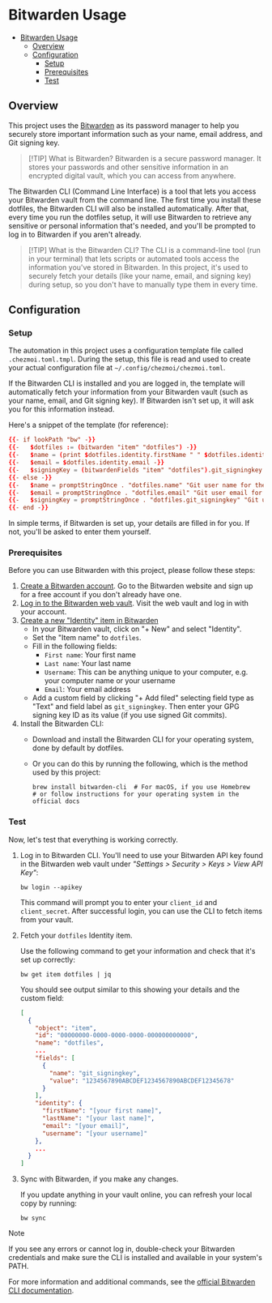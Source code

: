 # Bitwarden Usage

- [Bitwarden Usage](#bitwarden-usage)
  - [Overview](#overview)
  - [Configuration](#configuration)
    - [Setup](#setup)
    - [Prerequisites](#prerequisites)
    - [Test](#test)

## Overview

This project uses the [Bitwarden](https://bitwarden.com/) as its password manager to help you securely store important information such as your name, email address, and Git signing key.

> [!TIP] What is Bitwarden?
> Bitwarden is a secure password manager. It stores your passwords and other sensitive information in an encrypted digital vault, which you can access from anywhere.

The Bitwarden CLI (Command Line Interface) is a tool that lets you access your Bitwarden vault from the command line. The first time you install these dotfiles, the Bitwarden CLI will also be installed automatically. After that, every time you run the dotfiles setup, it will use Bitwarden to retrieve any sensitive or personal information that's needed, and you'll be prompted to log in to Bitwarden if you aren't already.

> [!TIP] What is the Bitwarden CLI?
> The CLI is a command-line tool (run in your terminal) that lets scripts or automated tools access the information you've stored in Bitwarden. In this project, it's used to securely fetch your details (like your name, email, and signing key) during setup, so you don't have to manually type them in every time.

## Configuration

### Setup

The automation in this project uses a configuration template file called `.chezmoi.toml.tmpl`. During the setup, this file is read and used to create your actual configuration file at `~/.config/chezmoi/chezmoi.toml`.

If the Bitwarden CLI is installed and you are logged in, the template will automatically fetch your information from your Bitwarden vault (such as your name, email, and Git signing key). If Bitwarden isn't set up, it will ask you for this information instead.

Here's a snippet of the template (for reference):

```toml
{{- if lookPath "bw" -}}
{{-   $dotfiles := (bitwarden "item" "dotfiles") -}}
{{-   $name = (print $dotfiles.identity.firstName " " $dotfiles.identity.lastName) -}}
{{-   $email = $dotfiles.identity.email -}}
{{-   $signingKey = (bitwardenFields "item" "dotfiles").git_signingkey.value -}}
{{- else -}}
{{-   $name = promptStringOnce . "dotfiles.name" "Git user name for the author/committer" -}}
{{-   $email = promptStringOnce . "dotfiles.email" "Git user email for the author/committer" -}}
{{-   $signingKey = promptStringOnce . "dotfiles.git_signingkey" "Git user signing key for the author/committer" -}}
{{- end -}}
```

In simple terms, if Bitwarden is set up, your details are filled in for you. If not, you'll be asked to enter them yourself.

### Prerequisites

Before you can use Bitwarden with this project, please follow these steps:

1. [Create a Bitwarden account](https://bitwarden.com/help/create-bitwarden-account/). Go to the Bitwarden website and sign up for a free account if you don't already have one.
1. [Log in to the Bitwarden web vault](https://vault.bitwarden.com/#/login). Visit the web vault and log in with your account.
1. [Create a new "Identity" item in Bitwarden](https://bitwarden.com/help/custom-fields/)
    - In your Bitwarden vault, click on "+ New" and select "Identity".
    - Set the "Item name" to `dotfiles`.
    - Fill in the following fields:
      - `First name`: Your first name
      - `Last name`: Your last name
      - `Username`: This can be anything unique to your computer, e.g. your computer name or your username
      - `Email`: Your email address
    - Add a custom field by clicking "+ Add filed" selecting field type as "Text" and field label as `git_signingkey`. Then enter your GPG signing key ID as its value (if you use signed Git commits).
1. Install the Bitwarden CLI:
    - Download and install the Bitwarden CLI for your operating system, done by default by dotfiles.
    - Or you can do this by running the following, which is the method used by this project:

      ```shell
      brew install bitwarden-cli  # For macOS, if you use Homebrew
      # or follow instructions for your operating system in the official docs
      ```

### Test

Now, let's test that everything is working correctly.

1. Log in to Bitwarden CLI. You'll need to use your Bitwarden API key found in the Bitwarden web vault under _"Settings > Security > Keys > View API Key"_:

    ```shell
    bw login --apikey
    ```

    This command will prompt you to enter your `client_id` and `client_secret`. After successful login, you can use the CLI to fetch items from your vault.

1. Fetch your `dotfiles` Identity item.

    Use the following command to get your information and check that it's set up correctly:

    ```shell
    bw get item dotfiles | jq
    ```

    You should see output similar to this showing your details and the custom field:

    ```json
    [
      {
        "object": "item",
        "id": "00000000-0000-0000-0000-000000000000",
        "name": "dotfiles",
        ...
        "fields": [
          {
            "name": "git_signingkey",
            "value": "1234567890ABCDEF1234567890ABCDEF12345678"
          }
        ],
        "identity": {
          "firstName": "[your first name]",
          "lastName": "[your last name]",
          "email": "[your email]",
          "username": "[your username]"
        },
        ...
      }
    ]
    ```

1. Sync with Bitwarden, if you make any changes.

    If you update anything in your vault online, you can refresh your local copy by running:

    ```shell
    bw sync
    ```

> [!NOTE]
> If you see any errors or cannot log in, double-check your Bitwarden credentials and make sure the CLI is installed and available in your system's PATH.

For more information and additional commands, see the [official Bitwarden CLI documentation](https://bitwarden.com/help/cli/).
